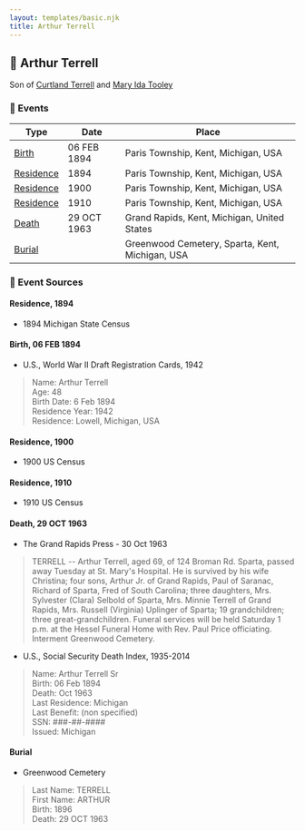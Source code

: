 ```yaml
---
layout: templates/basic.njk
title: Arthur Terrell
---
```

## 🔵 Arthur Terrell

Son of [Curtland Terrell](/people/4/47972604) and [Mary Ida Tooley](/people/5/52009861)

### 📆 Events

Type | Date | Place
------ | ------ | ------
[Birth](#event-80b387ea-970a-4d21-9796-2aeff05d8941) | 06 FEB 1894 | Paris Township, Kent, Michigan, USA
[Residence](#event-df77e839-9337-4c1a-9558-11530e3430cc) | 1894 | Paris Township, Kent, Michigan, USA
[Residence](#event-0b7535fb-6a79-4dad-9d39-1083624f9690) | 1900 | Paris Township, Kent, Michigan, USA
[Residence](#event-95113111-bf40-4984-b08c-92dc93087dd1) | 1910 | Paris Township, Kent, Michigan, USA
[Death](#event-5bbbbff3-1eec-47eb-ba7a-0e7cca5ca5fc) | 29 OCT 1963 | Grand Rapids, Kent, Michigan, United States
[Burial](#event-a7d72f03-d88a-4385-a542-c0d3ee1c6332) |  | Greenwood Cemetery, Sparta, Kent, Michigan, USA

### 📰 Event Sources

#### <a id="event-df77e839-9337-4c1a-9558-11530e3430cc"></a> Residence, 1894
* 1894 Michigan State Census

#### <a id="event-80b387ea-970a-4d21-9796-2aeff05d8941"></a> Birth, 06 FEB 1894
* U.S., World War II Draft Registration Cards, 1942
>   
  > Name: Arthur Terrell  
  > Age: 48  
  > Birth Date: 6 Feb 1894  
  > Residence Year: 1942  
  > Residence: Lowell, Michigan, USA

#### <a id="event-0b7535fb-6a79-4dad-9d39-1083624f9690"></a> Residence, 1900
* 1900 US Census

#### <a id="event-95113111-bf40-4984-b08c-92dc93087dd1"></a> Residence, 1910
* 1910 US Census

#### <a id="event-5bbbbff3-1eec-47eb-ba7a-0e7cca5ca5fc"></a> Death, 29 OCT 1963
* The Grand Rapids Press  - 30 Oct 1963
>   
  > TERRELL -- Arthur Terrell, aged 69, of 124 Broman Rd. Sparta, passed away Tuesday at St. Mary's Hospital. He is survived by his wife Christina; four sons, Arthur Jr. of Grand Rapids, Paul of Saranac, Richard of Sparta, Fred of South Carolina; three daughters, Mrs. Sylvester (Clara) Selbold of Sparta, Mrs. Minnie Terrell of Grand Rapids, Mrs. Russell (Virginia) Uplinger of Sparta; 19 grandchildren; three great-grandchildren. Funeral services will be held Saturday 1 p.m. at the Hessel Funeral Home with Rev. Paul Price officiating. Interment Greenwood Cemetery.
* U.S., Social Security Death Index, 1935-2014
>   
  > Name: Arthur Terrell Sr  
  > Birth: 06 Feb 1894  
  > Death: Oct 1963  
  > Last Residence: Michigan  
  > Last Benefit: (non specified)  
  > SSN: ###-##-####  
  > Issued: Michigan

#### <a id="event-a7d72f03-d88a-4385-a542-c0d3ee1c6332"></a> Burial
* Greenwood Cemetery
>   
  > Last Name: TERRELL  
  > First Name: ARTHUR  
  > Birth: 1896  
  > Death: 29 OCT 1963
